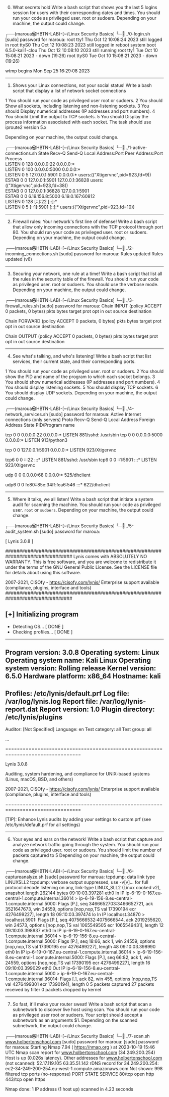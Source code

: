 0. What secrets hold
Write a bash script that shows you the last 5 logins session for users with their corresponding dates and times.
You should run your code as privileged user. root or sudoers.
Depending on your machine, the output could change.

┌──(maroua㉿HBTN-LAB)-[~/Linux Security Basics]
└─🏴 ./0-login.sh
[sudo] password for maroua: 
root     tty1                          Thu Oct 12 10:08:24 2023   still logged in
root     ttyS0                         Thu Oct 12 10:08:23 2023   still logged in
reboot   system boot  6.5.0-kali1-clou Thu Oct 12 10:08:10 2023   still running
root     tty1                          Tue Oct 10 15:08:21 2023 - down                      (19:26)
root     ttyS0                         Tue Oct 10 15:08:21 2023 - down                      (19:26)

wtmp begins Mon Sep 25 16:29:08 2023 

----------------------------------------------------------------------------------------

1. Shows your Linux connections, not your social status!
Write a bash script that display a list of network socket connections

1 You should run your code as privileged user root or sudoers.
2 You should Show all sockets, including listening and non-listening sockets.
3 You should Display numerical addresses (IP addresses and port numbers).
4 You should Limit the output to TCP sockets.
5 You should Display the process information associated with each socket.
The task should use iproute2 version 5.x

Depending on your machine, the output could change.

┌──(maroua㉿HBTN-LAB)-[~/Linux Security Basics]
└─🏴 ./1-active-connections.sh
State   Recv-Q   Send-Q     Local Address:Port   Peer Address:Port   Process                                              
LISTEN  0        128                                          0.0.0.0:22                                           0.0.0.0:*                                                                          
LISTEN  0        100                                          0.0.0.0:5000                                         0.0.0.0:*                                                                          
LISTEN  0        5                                          127.0.0.1:5901                                         0.0.0.0:*                      users:(("Xtigervnc",pid=923,fd=9))                  
ESTAB   0        0                                          127.0.0.1:5901                                       127.0.0.1:36828                  users:(("Xtigervnc",pid=923,fd=38))                 
ESTAB   0        0                                          127.0.0.1:36828                                      127.0.0.1:5901                                                                       
ESTAB   0        0                                         6.19.156.8:5000                                      6.19.0.167:60812                                                                      
LISTEN  0        128                                             [::]:22                                              [::]:*                                                                          
LISTEN  0        5                                              [::1]:5901                                            [::]:*                      users:(("Xtigervnc",pid=923,fd=10))

----------------------------------------------------------------------------------------
  
2. Firewall rules: Your network's first line of defense!
Write a bash script that allow only incoming connections with the TCP protocol through port 80.
You should run your code as privileged user. root or sudoers.
Depending on your machine, the output could change.

┌──(maroua㉿HBTN-LAB)-[~/Linux Security Basics]
└─🏴 ./2-incoming_connections.sh
[sudo] password for maroua:
Rules updated
Rules updated (v6)

----------------------------------------------------------------------------------------

3. Securing your network, one rule at a time!
Write a bash script that list all the rules in the security table of the firewall.
You should run your code as privileged user. root or sudoers.
You should use the verbose mode.
Depending on your machine, the output could change.

┌──(maroua㉿HBTN-LAB)-[~/Linux Security Basics]
└─🏴 ./3-firewall_rules.sh
[sudo] password for maroua: 
Chain INPUT (policy ACCEPT 0 packets, 0 bytes)
 pkts bytes target     prot opt in     out     source               destination         


Chain FORWARD (policy ACCEPT 0 packets, 0 bytes)
 pkts bytes target     prot opt in     out     source               destination         



Chain OUTPUT (policy ACCEPT 0 packets, 0 bytes)
 pkts bytes target     prot opt in     out     source               destination

----------------------------------------------------------------------------------------


4. See what's talking, and who's listening!
Write a bash script that list services, their current state, and their corresponding ports.

1 You should run your code as privileged user. root or sudoers.
2 You should show the PID and name of the program to which each socket belongs.
3 You should show numerical addresses (IP addresses and port numbers).
4 You should display listening sockets.
5 You should display TCP sockets.
6 You should display UDP sockets.
Depending on your machine, the output could change.

┌──(maroua㉿HBTN-LAB)-[~/Linux Security Basics]
└─🏴 ./4-network_services.sh
[sudo] password for maroua: 
Active Internet connections (only servers)
Proto Recv-Q Send-Q Local Address           Foreign Address         State       PID/Program name

tcp        0      0 0.0.0.0:22              0.0.0.0:*               LISTEN      881/sshd: /usr/sbin 
tcp        0      0 0.0.0.0:5000            0.0.0.0:*               LISTEN      913/python3

tcp        0      0 127.0.0.1:5901          0.0.0.0:*               LISTEN      923/Xtigervnc

tcp6       0      0 :::22                   :::*                    LISTEN      881/sshd: /usr/sbin 
tcp6       0      0 ::1:5901                :::*                    LISTEN      923/Xtigervnc

udp        0      0 0.0.0.0:68              0.0.0.0:*                           525/dhclient

udp6       0      0 fe80::85e:34ff:fea6:546 :::*                                622/dhclient

----------------------------------------------------------------------------------------

5. Where it talks, we all listen!
Write a bash script that initiate a system audit for scanning the machine.
You should run your code as privileged user. `root` or `sudoers`.
Depending on your machine, the output could change.

┌──(maroua㉿HBTN-LAB)-[~/Linux Security Basics]
└─🏴 ./5-audit_system.sh
[sudo] password for maroua: 

[ Lynis 3.0.8 ]

################################################################################
  Lynis comes with ABSOLUTELY NO WARRANTY. This is free software, and you are
  welcome to redistribute it under the terms of the GNU General Public License.
  See the LICENSE file for details about using this software.

  2007-2021, CISOfy - https://cisofy.com/lynis/
  Enterprise support available (compliance, plugins, interface and tools)
################################################################################


[+] Initializing program
------------------------------------
  - Detecting OS...                                           [ DONE ]
  - Checking profiles...                                      [ DONE ]

  ---------------------------------------------------
  Program version:           3.0.8
  Operating system:          Linux
  Operating system name:     Kali Linux
  Operating system version:  Rolling release
  Kernel version:            6.5.0
  Hardware platform:         x86_64
  Hostname:                  kali
  ---------------------------------------------------
  Profiles:                  /etc/lynis/default.prf
  Log file:                  /var/log/lynis.log
  Report file:               /var/log/lynis-report.dat
  Report version:            1.0
  Plugin directory:          /etc/lynis/plugins
  ---------------------------------------------------
  Auditor:                   [Not Specified]
  Language:                  en
  Test category:             all
  Test group:                all

...

================================================================================

  Lynis 3.0.8

  Auditing, system hardening, and compliance for UNIX-based systems
  (Linux, macOS, BSD, and others)

  2007-2021, CISOfy - https://cisofy.com/lynis/
  Enterprise support available (compliance, plugins, interface and tools)

================================================================================

  [TIP]: Enhance Lynis audits by adding your settings to custom.prf (see /etc/lynis/default.prf for all settings)
  
----------------------------------------------------------------------------------------

6. Your eyes and ears on the network!
Write a bash script that capture and analyze network traffic going through the system.
You should run your code as privileged user. root or sudoers.
You should limit the number of packets captured to 5
Depending on your machine, the output could change.

┌──(maroua㉿HBTN-LAB)-[~/Linux Security Basics]
└─🏴 ./6-captureanalyze.sh
[sudo] password for maroua: 
tcpdump: data link type LINUXSLL2
tcpdump: verbose output suppressed, use -v[v]... for full protocol decode
listening on any, link-type LINUX_SLL2 (Linux cooked v2), snapshot length 262144 bytes
09:10:03.397281 eth0  In  IP ip-6-19-0-167.eu-central-1.compute.internal.36014 > ip-6-19-156-8.eu-central-1.compute.internal.5000: Flags [P.], seq 3466652703:3466652721, ack 3521647673, win 24559, options [nop,nop,TS val 17390194 ecr 4276499227], length 18
09:10:03.397474 lo    In  IP localhost.34870 > localhost.5901: Flags [P.], seq 4075666532:4075666544, ack 2019255620, win 24573, options [nop,nop,TS val 1065549505 ecr 1065549431], length 12
09:10:03.398937 eth0  In  IP ip-6-19-0-167.eu-central-1.compute.internal.36014 > ip-6-19-156-8.eu-central-1.compute.internal.5000: Flags [P.], seq 18:66, ack 1, win 24559, options [nop,nop,TS val 17390195 ecr 4276499227], length 48
09:10:03.398990 eth0  In  IP ip-6-19-0-167.eu-central-1.compute.internal.36014 > ip-6-19-156-8.eu-central-1.compute.internal.5000: Flags [P.], seq 66:82, ack 1, win 24559, options [nop,nop,TS val 17390195 ecr 4276499227], length 16
09:10:03.399029 eth0  Out IP ip-6-19-156-8.eu-central-1.compute.internal.5000 > ip-6-19-0-167.eu-central-1.compute.internal.36014: Flags [.], ack 82, win 455, options [nop,nop,TS val 4276499301 ecr 17390194], length 0
5 packets captured
27 packets received by filter
0 packets dropped by kernel

----------------------------------------------------------------------------------------

7. So fast, it'll make your router sweat!
Write a bash script that scan a subnetwork to discover live host using scan.
You should run your code as privileged user root or sudoers.
Your script should accept a subnetwork as an arguments $1.
Depending on the scanned subnetwork, the output could change.

┌──(maroua㉿HBTN-LAB)-[~/Linux Security Basics]
└─🏴 ./7-scan.sh www.holbertonschool.com
[sudo] password for maroua:
[sudo] password for maroua: 
Starting Nmap 7.94 ( https://nmap.org ) at 2023-10-19 15:46 UTC
Nmap scan report for www.holbertonschool.com (34.249.200.254)
Host is up (0.026s latency).
Other addresses for www.holbertonschool.com (not scanned): 52.17.119.105 63.35.51.142
rDNS record for 34.249.200.254: ec2-34-249-200-254.eu-west-1.compute.amazonaws.com
Not shown: 998 filtered tcp ports (no-response)
PORT    STATE SERVICE
80/tcp  open  http
443/tcp open  https


Nmap done: 1 IP address (1 host up) scanned in 4.23 seconds


